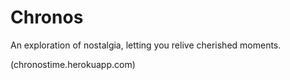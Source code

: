 Chronos
=======
An exploration of nostalgia, letting you relive cherished moments.

(chronostime.herokuapp.com)
